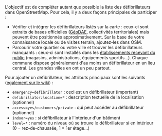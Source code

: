 L'objectif est de compléter autant que possible la liste des défibrillateurs dans OpenStreetMap. Pour cela, il y a deux façons principales de participer :

* Vérifier et intégrer les défibrillateurs listés sur la carte : ceux-ci sont extraits de bases officielles ([GéoDAE](https://geodae.sante.gouv.fr/apropos), collectivités territoriales) mais peuvent être positionnés approximativement. Sur la base de votre connaissance locale ou de visites terrain, ajoutez-les dans OSM.
* Parcourir votre quartier ou votre ville et trouver les défibrillateurs manquants : ceux-ci sont installés dans les [établissements recevant du public](https://solidarites-sante.gouv.fr/prevention-en-sante/preserver-sa-sante/article/les-defibrillateurs-automatises-externes-dae) (magasins, administrations, équipements sportifs...). Chaque commune dispose généralement d'au moins un défibrillateur en un lieu central. Les grandes villes en ont un peu partout.

Pour ajouter un défibrillateur, les attributs principaux sont les suivants ([également sur le wiki](https://wiki.openstreetmap.org/wiki/FR:Tag:emergency%3Ddefibrillator)) :

* `emergency=defibrillator` : ceci est un défibrillateur (important)
* `defibrillator:location=*` : description textuelle de la localisation (optionnel)
* `access=yes/customers/private` : qui peut accéder au défibrillateur (optionnel)
* `indoor=yes` : si défibrillateur à l'intérieur d'un bâtiment
* `level=*` : numéro du niveau où se trouve le défibrillateur si en intérieur (0 = rez-de-chaussée, 1 = 1er étage...)
